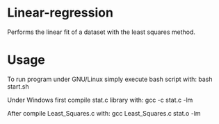 # Linear-regression
Performs the linear fit of a dataset with the least squares method.

# Usage
To run program under GNU/Linux simply execute bash script with: bash start.sh

Under Windows first compile stat.c library with: gcc -c stat.c -lm

After compile Least_Squares.c with: gcc Least_Squares.c stat.o -lm
